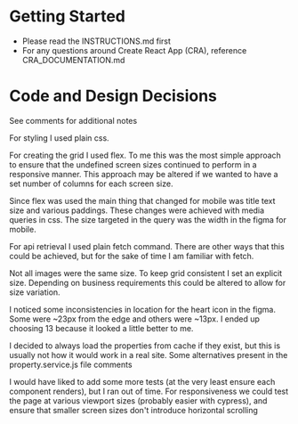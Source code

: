 # Getting Started

- Please read the INSTRUCTIONS.md first
- For any questions around Create React App (CRA), reference
  CRA_DOCUMENTATION.md

# Code and Design Decisions

<!-- Please document your code & design decisions here. -->
See comments for additional notes

For styling I used plain css.

For creating the grid I used flex. To me this was the most simple approach to ensure that the undefined screen sizes continued to perform in a responsive manner. This approach may be altered if we
wanted to have a set number of columns for each screen size.

Since flex was used the main thing that changed for mobile was title text size and various paddings. These changes were achieved with media queries in css. The size targeted in the query was the width in the figma for mobile.

For api retrieval I used plain fetch command. There are other ways that this could be achieved, but for the sake of time I am familiar with fetch.

Not all images were the same size. To keep grid consistent I set an explicit size. Depending on business requirements this could be altered to allow for size variation.

I noticed some inconsistencies in location for the heart icon in the figma. Some were ~23px from the edge and others were ~13px. I ended up choosing 13 because it looked a little better to me.

I decided to always load the properties from cache if they exist, but this is usually not how it would work in a real site. Some alternatives present in the property.service.js file comments

I would have liked to add some more tests (at the very least ensure each component renders), but I ran out of time. For responsiveness we could test the page at various viewport sizes (probably easier with cypress), and ensure that smaller screen sizes don't introduce horizontal scrolling